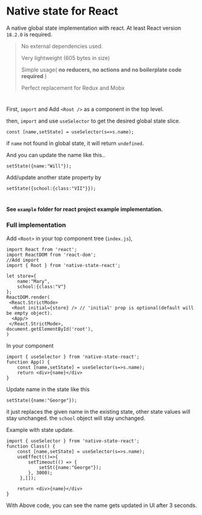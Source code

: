 # Native state for React
A native global state implementation with react. At least React version `18.2.0` is required.

>  No external dependencies used.
> 
>  Very lightweight (605 bytes in size)
> 
>  Simple usage( **no reducers, no actions and no boilerplate code required** )
>
>  Perfect replacement for Redux and Mobx

#

First, `import` and Add `<Root />` as a component in the top level. 

then, `import` and use `useSelector` to get the desired global state slice.

`const [name,setState] = useSelector(s=>s.name);`

if `name` not found in global state, it will return `undefined`.

And you can update the name like this.. 

`setState({name:"Will"});`

Add/update another state property by

`setState({school:{class:"VII"}});`

#

#### See `example` folder for react project example implementation.

### Full implementation

Add `<Root>` in your top component tree (`index.js`), 

    import React from 'react';
    import ReactDOM from 'react-dom';
    //Add import 
    import { Root } from 'native-state-react'; 
    
	let store={ 
	    name:"Mary",
	    school:{class:"V"}
    };
    ReactDOM.render(
     <React.StrictMode>
	  <Root initial={store} /> // 'initial' prop is optional(default will be empty object).
	  <App/>
     </React.StrictMode>,
    document.getElementById('root'),
    )

In your component

    import { useSelector } from 'native-state-react';
    function App() {
	    const [name,setState] = useSelector(s=>s.name);
	    return <div>{name}</div>
    }
    
Update name in the state like this

    setState({name:"George"});

it just replaces the given name in the existing state, other state values will stay unchanged. the `school` object will stay unchanged.

Example with state update.

    import { useSelector } from 'native-state-react';
    function Class() {
	    const [name,setState] = useSelector(s=>s.name);
	    useEffect(()=>{
		    setTimeout(() => {
			    setSt({name:"George"});
		    }, 3000);
		 },[]);
	    
	    return <div>{name}</div>
    }
With Above code, you can see the name gets updated in UI after 3 seconds.
